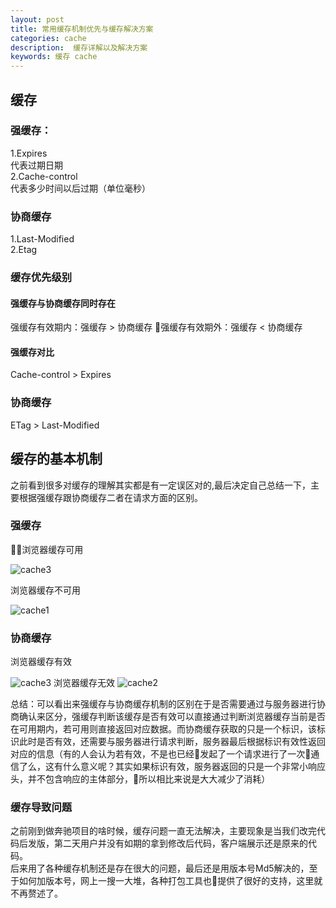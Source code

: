 ```yaml
---
layout: post
title: 常用缓存机制优先与缓存解决方案
categories: cache
description:  缓存详解以及解决方案
keywords: 缓存 cache
---
```

## 缓存
### 强缓存：
1.Expires  
代表过期日期  
2.Cache-control  
代表多少时间以后过期（单位毫秒）
### 协商缓存
1.Last-Modified  
2.Etag

### 缓存优先级别
#### 强缓存与协商缓存同时存在
强缓存有效期内：强缓存 > 协商缓存
强缓存有效期外：强缓存 < 协商缓存
#### 强缓存对比
Cache-control > Expires
### 协商缓存
ETag > Last-Modified

## 缓存的基本机制
之前看到很多对缓存的理解其实都是有一定误区对的,最后决定自己总结一下，主要根据强缓存跟协商缓存二者在请求方面的区别。

### 强缓存
浏览器缓存可用

![cache3](../images/cachecontrol/strongcachesuccess.jpg)

浏览器缓存不可用

![cache1](../images/cachecontrol/strongcachefailed.jpg)

### 协商缓存
浏览器缓存有效

![cache3](../images/cachecontrol/weakcachesuccess.jpg)
浏览器缓存无效
![cache2](../images/cachecontrol/weakcachefailed.jpg)

总结：可以看出来强缓存与协商缓存机制的区别在于是否需要通过与服务器进行协商确认来区分，强缓存判断该缓存是否有效可以直接通过判断浏览器缓存当前是否在可用期内，若可用则直接返回对应数据。而协商缓存获取的只是一个标识，该标识此时是否有效，还需要与服务器进行请求判断，服务器最后根据标识有效性返回对应的信息（有的人会认为若有效，不是也已经发起了一个请求进行了一次通信了么，这有什么意义呢？其实如果标识有效，服务器返回的只是一个非常小响应头，并不包含响应的主体部分，所以相比来说是大大减少了消耗）


### 缓存导致问题
之前刚到做奔驰项目的啥时候，缓存问题一直无法解决，主要现象是当我们改完代码后发版，第二天用户并没有如期的拿到修改后代码，客户端展示还是原来的代码。  
后来用了各种缓存机制还是存在很大的问题，最后还是用版本号Md5解决的，至于如何加版本号，网上一搜一大堆，各种打包工具也提供了很好的支持，这里就不再赘述了。

